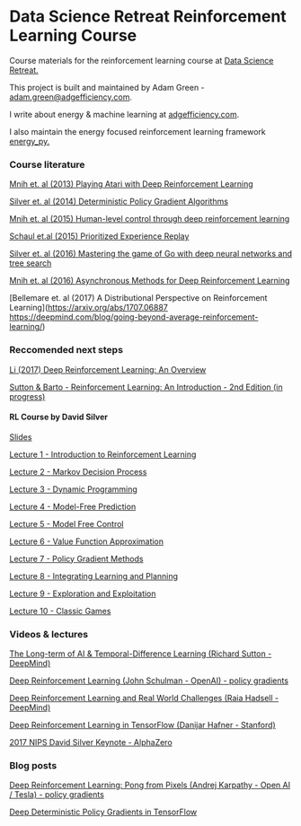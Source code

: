 # Data Science Retreat Reinforcement Learning Course

Course materials for the reinforcement learning
course at [Data Science Retreat.](https://www.datascienceretreat.com/)

This project is built and maintained by Adam Green - [adam.green@adgefficiency.com](adam.green@aadgefficiency.com).

I write about energy & machine learning at [adgefficiency.com](http://adgefficiency.com/).  

I also maintain the energy focused reinforcement learning framework [energy_py.](https://github.com/ADGEfficiency/energy_py)

### Course literature

[Mnih et. al (2013) Playing Atari with Deep Reinforcement Learning](https://arxiv.org/pdf/1312.5602.pdf)

[Silver et. al (2014) Deterministic Policy Gradient Algorithms](http://proceedings.mlr.press/v32/silver14.pdf)

[Mnih et. al (2015) Human-level control through deep reinforcement learning](http://www.nature.com/nature/journal/v518/n7540/full/nature14236.html?foxtrotcallback=true)

[Schaul et.al (2015) Prioritized Experience Replay](https://arxiv.org/abs/1511.05952)

[Silver et. al (2016) Mastering the game of Go with deep neural networks and tree search](https://www.nature.com/nature/journal/v529/n7587/full/nature16961.html)

[Mnih et. al (2016) Asynchronous Methods for Deep Reinforcement Learning](https://arxiv.org/pdf/1602.01783v2.pdf)

[Bellemare et. al (2017) A Distributional Perspective on Reinforcement Learning](https://arxiv.org/abs/1707.06887
https://deepmind.com/blog/going-beyond-average-reinforcement-learning/)

### Reccomended next steps

[Li (2017) Deep Reinforcement Learning: An Overview](https://arxiv.org/pdf/1701.07274.pdf)

[Sutton & Barto - Reinforcement Learning: An Introduction - 2nd Edition (in progress)](http://people.inf.elte.hu/lorincz/Files/RL_2006/SuttonBook.pdf)

#### RL Course by David Silver
[Slides](http://www0.cs.ucl.ac.uk/staff/d.silver/web/Teaching.html)

[Lecture 1 - Introduction to Reinforcement Learning](https://www.youtube.com/watch?v=2pWv7GOvuf0)

[Lecture 2 - Markov Decision Process](https://www.youtube.com/watch?v=lfHX2hHRMVQ)

[Lecture 3 - Dynamic Programming](https://www.youtube.com/watch?v=Nd1-UUMVfz4)

[Lecture 4 - Model-Free Prediction](https://www.youtube.com/watch?v=PnHCvfgC_ZA)

[Lecture 5 - Model Free Control](https://www.youtube.com/watch?v=0g4j2k_Ggc4)

[Lecture 6 - Value Function Approximation](https://www.youtube.com/watch?v=UoPei5o4fps)

[Lecture 7 - Policy Gradient Methods](https://www.youtube.com/watch?v=KHZVXao4qXs)

[Lecture 8 - Integrating Learning and Planning](https://www.youtube.com/watch?v=ItMutbeOHtc&t=1s)

[Lecture 9 - Exploration and Exploitation](https://www.youtube.com/watch?v=sGuiWX07sKw)

[Lecture 10 - Classic Games](https://www.youtube.com/watch?v=kZ_AUmFcZtk)

### Videos & lectures
[The Long-term of AI & Temporal-Difference Learning (Richard Sutton - DeepMind)](https://www.youtube.com/watch?v=EeMCEQa85tw)

[Deep Reinforcement Learning (John Schulman - OpenAI) -  policy gradients](https://www.youtube.com/watch?v=PtAIh9KSnjo)

[Deep Reinforcement Learning and Real World Challenges (Raia Hadsell - DeepMind)](https://www.youtube.com/watch?v=0e_uGa7ic74)

[Deep Reinforcement Learning in TensorFlow (Danijar Hafner - Stanford)](http://web.stanford.edu/class/cs20si/lectures/slides_14.pdf)

[2017 NIPS David Silver Keynote - AlphaZero](https://www.youtube.com/watch?v=A3ekFcZ3KNw)

### Blog posts
[Deep Reinforcement Learning: Pong from Pixels (Andrej Karpathy - Open AI / Tesla) - policy gradients](http://karpathy.github.io/2016/05/31/rl/)

[Deep Deterministic Policy Gradients in TensorFlow](http://pemami4911.github.io/blog/2016/08/21/ddpg-rl.html)

